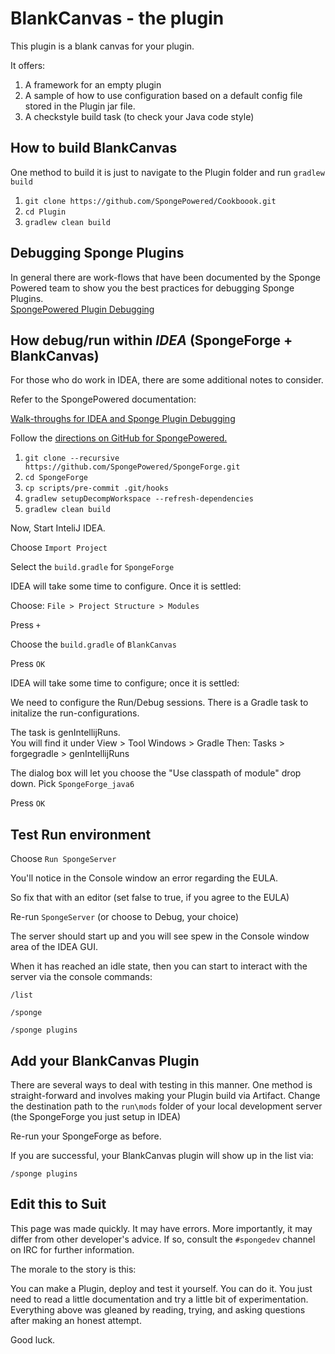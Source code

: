 # BlankCanvas - the plugin

This plugin is a blank canvas for your plugin.

It offers:

1. A framework for an empty plugin
2. A sample of how to use configuration based on a default config file stored in the Plugin jar file.
3. A checkstyle build task (to check your Java code style)

## How to build BlankCanvas

One method to build it is just to navigate to the Plugin folder and run `gradlew build`


1. `git clone https://github.com/SpongePowered/Cookboook.git`
2. `cd Plugin`
3. `gradlew clean build`


## Debugging Sponge Plugins

In general there are work-flows that have been documented
by the Sponge Powered team to show you the best practices
for debugging Sponge Plugins.  
[SpongePowered Plugin Debugging](https://docs.spongepowered.org/master/en/plugin/debugging.html)


## How debug/run within *IDEA* (SpongeForge + BlankCanvas)

For those who do work in IDEA, there are some additional notes to consider.

Refer to the SpongePowered documentation:

[Walk-throughs for IDEA and Sponge Plugin Debugging](https://docs.spongepowered.org/master/en/plugin/tutorials.html)

Follow the [directions on GitHub for SpongePowered.](https://github.com/SpongePowered/SpongeForge)


1. `git clone --recursive https://github.com/SpongePowered/SpongeForge.git`
2. `cd SpongeForge`
3. `cp scripts/pre-commit .git/hooks`
4. `gradlew setupDecompWorkspace --refresh-dependencies`
5. `gradlew clean build`

Now, Start InteliJ IDEA.

Choose `Import Project`

Select the `build.gradle` for `SpongeForge` 

IDEA will take some time to configure.  Once it is settled:

Choose: `File > Project Structure > Modules`

Press `+`

Choose the `build.gradle` of `BlankCanvas`

Press `OK`

IDEA will take some time to configure; once it is settled:

We need to configure the Run/Debug sessions.  There is a Gradle task 
to initalize the run-configurations. 

The task is genIntellijRuns.  
You will find it under View > Tool Windows > Gradle
Then:  Tasks > forgegradle > genIntellijRuns

The dialog box will let you choose the "Use classpath of module"
drop down.  Pick `SpongeForge_java6`

Press `OK`

## Test Run environment

Choose `Run SpongeServer`

You'll notice in the Console window an error regarding the EULA.

So fix that with an editor (set false to true, if you agree to the EULA)

Re-run `SpongeServer` (or choose to Debug, your choice)

The server should start up and you will see spew in the 
Console window area of the IDEA GUI.  

When it has reached an idle state, then you can start to interact
with the server via the console commands:


`/list`

`/sponge`

`/sponge plugins`

## Add your BlankCanvas Plugin

There are several ways to deal with testing in this manner. One 
method is straight-forward and involves making your Plugin build
via Artifact.  Change the destination path to the `run\mods` folder
of your local development server (the SpongeForge you just setup
in IDEA)

Re-run your SpongeForge as before.

If you are successful, your BlankCanvas plugin will show up in the list via:

`/sponge plugins`


## Edit this to Suit

This page was made quickly. It may have errors. More importantly, it may
differ from other developer's advice.  If so, consult the `#spongedev`
channel on IRC for further information.

The morale to the story is this:

You can make a Plugin, deploy and test it yourself.   You can do it.  You
just need to read a little documentation and try a little bit of
experimentation.  Everything above was gleaned by reading, trying, and
asking questions after making an honest attempt.

Good luck.


